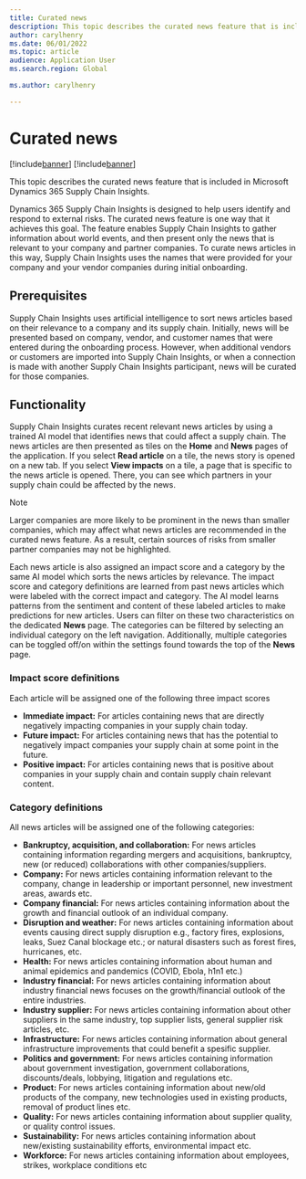 ```yaml
---
title: Curated news
description: This topic describes the curated news feature that is included in Microsoft Dynamics 365 Supply Chain Insights.
author: carylhenry
ms.date: 06/01/2022
ms.topic: article
audience: Application User
ms.search.region: Global

ms.author: carylhenry

---
```


# Curated news

[!include[banner](includes/banner.md)]
[!include[banner](includes/preview-banner.md)]

This topic describes the curated news feature that is included in Microsoft Dynamics 365 Supply Chain Insights.

Dynamics 365 Supply Chain Insights is designed to help users identify and respond to external risks. The curated news feature is one way that it achieves this goal. The feature enables Supply Chain Insights to gather information about world events, and then present only the news that is relevant to your company and partner companies. To curate news articles in this way, Supply Chain Insights uses the names that were provided for your company and your vendor companies during initial onboarding.

## Prerequisites

Supply Chain Insights uses artificial intelligence to sort news articles based on their relevance to a company and its supply chain. Initially, news will be presented based on company, vendor, and customer names that were entered during the onboarding process. However, when additional vendors or customers are imported into Supply Chain Insights, or when a connection is made with another Supply Chain Insights participant, news will be curated for those companies.

## Functionality

Supply Chain Insights curates recent relevant news articles by using a trained AI model that identifies news that could affect a supply chain. The news articles are then presented as tiles on the **Home** and **News** pages of the application. If you select **Read article** on a tile, the news story is opened on a new tab. If you select **View impacts** on a tile, a page that is specific to the news article is opened. There, you can see which partners in your supply chain could be affected by the news.

> [!NOTE]
> Larger companies are more likely to be prominent in the news than smaller companies, which may affect what news articles are recommended in the curated news feature. As a result, certain sources of risks from smaller partner companies may not be highlighted.

Each news article is also assigned an impact score and a category by the same AI model which sorts the news articles by relevance. The impact score and category definitions are learned from past news articles which were labeled with the correct impact and category. The AI model learns patterns from the sentiment and content of these labeled articles to make predictions for new articles. Users can filter on these two characteristics on the dedicated **News** page. The categories can be filtered by selecting an individual category on the left navigation. Additionally, multiple categories can be toggled off/on within the settings found towards the top of the **News** page.

### Impact score definitions
Each article will be assigned one of the following three impact scores 

- **Immediate impact:** For articles containing news that are directly negatively impacting companies in your supply chain today. 
- **Future impact:** For articles containing news that has the potential to negatively impact companies your supply chain at some point in the future. 
- **Positive impact:** For articles containing news that is positive about companies in your supply chain and contain supply chain relevant content.

### Category definitions

All news articles will be assigned one of the following categories: 

- **Bankruptcy, acquisition, and collaboration:** For news articles containing information regarding mergers and acquisitions, bankruptcy, new (or reduced) collaborations with other companies/suppliers. 
- **Company:** For news articles containing information relevant to the company, change in leadership or important personnel, new investment areas, awards etc. 
- **Company financial:** For news articles containing information about the growth and financial outlook of an individual company. 
- **Disruption and weather:** For news articles containing information about events causing direct supply disruption e.g., factory fires, explosions, leaks, Suez Canal blockage etc.; or natural disasters such as forest fires, hurricanes, etc. 
- **Health:** For news articles containing information about human and animal epidemics and pandemics (COVID, Ebola, h1n1 etc.) 
- **Industry financial:** For news articles containing information about industry financial news focuses on the growth/financial outlook of the entire industries. 
- **Industry supplier:** For news articles containing information about other suppliers in the same industry, top supplier lists, general supplier risk articles, etc. 
- **Infrastructure:** For news articles containing information about general infrastructure improvements that could benefit a spesific supplier. 
- **Politics and government:** For news articles containing information about government investigation, government collaborations, discounts/deals, lobbying, litigation and regulations etc. 
- **Product:** For news articles containing information about new/old products of the company, new technologies used in existing products, removal of product lines etc. 
- **Quality:** For news articles containing information about supplier quality, or quality control issues. 
- **Sustainability:** For news articles containing information about new/existing sustainability efforts, environmental impact etc. 
- **Workforce:** For news articles containing information about employees, strikes, workplace conditions etc
